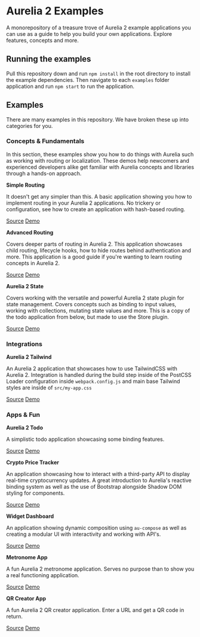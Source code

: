 # Aurelia 2 Examples

A monorepository of a treasure trove of Aurelia 2 example applications you can use as a guide to help you build your own applications. Explore features, concepts and more.

## Running the examples

Pull this repository down and run `npm install` in the root directory to install the example dependencies. Then navigate to each `examples` folder application and run `npm start` to run the application.

## Examples

There are many examples in this repository. We have broken these up into categories for you.
### Concepts & Fundamentals

In this section, these examples show you how to do things with Aurelia such as working with routing or localization. These demos help newcomers and experienced developers alike get familiar with Aurelia concepts and libraries through a hands-on approach.

**Simple Routing**

It doesn't get any simpler than this. A basic application showing you how to implement routing in your Aurelia 2 applications. No trickery or configuration, see how to create an application with hash-based routing.

[Source](examples/simple-routing) 
[Demo](https://simple-routing.vercel.app/)

**Advanced Routing**

Covers deeper parts of routing in Aurelia 2. This application showcases child routing, lifecycle hooks, how to hide routes behind authentication and more. This application is a good guide if you're wanting to learn routing concepts in Aurelia 2.

[Source](examples/advanced-routing) 
[Demo](https://advanced-routing.vercel.app/)

**Aurelia 2 State**

Covers working with the versatile and powerful Aurelia 2 state plugin for state management. Covers concepts such as binding to input values, working with collections, mutating state values and more. This is a copy of the todo application from below, but made to use the Store plugin.

[Source](examples/aurelia2-state) 
[Demo](https://aurelia2-state.vercel.app/)

### Integrations

**Aurelia 2 Tailwind**

An Aurelia 2 application that showcases how to use TailwindCSS with Aurelia 2. Integration is handled during the build step inside of the PostCSS Loader configuration inside `webpack.config.js` and main base Tailwind styles are inside of `src/my-app.css`

[Source](examples/aurelia2-tailwind) 
[Demo](https://aurelia2-tailwind.vercel.app/)

### Apps & Fun

**Aurelia 2 Todo**

A simplistic todo application showcasing some binding features.

[Source](examples/aurelia2-todo) 
[Demo](https://aurelia2-todo.vercel.app/)

**Crypto Price Tracker**

An application showcasing how to interact with a third-party API to display real-time cryptocurrency updates. A great introduction to Aurelia's reactive binding system as well as the use of Bootstrap alongside Shadow DOM styling for components.

[Source](examples/crypto-price-tracker) 
[Demo](https://aurelia2-crypto-tracker.vercel.app/)

**Widget Dashboard**

An application showing dynamic composition using `au-compose` as well as creating a modular UI with interactivity and working with API's.

[Source](examples/widget-dashboard) 
[Demo](https://widget-dashboard.vercel.app/)

**Metronome App**

A fun Aurelia 2 metronome application. Serves no purpose than to show you a real functioning application.

[Source](examples/metronome-app) 
[Demo](https://metronome-app.vercel.app/)

**QR Creator App**

A fun Aurelia 2 QR creator application. Enter a URL and get a QR code in return.

[Source](examples/qr-creator-app) 
[Demo](https://qr-creator-app.vercel.app/)